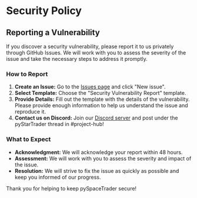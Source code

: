 # Security Policy


## Reporting a Vulnerability

If you discover a security vulnerability, please report it to us privately through GitHub Issues. We will work with you to assess the severity of the issue and take the necessary steps to address it promptly.

### How to Report

1. **Create an Issue:** Go to the [Issues page](https://github.com/chatterchats/pySpaceTrader/issues) and click "New issue".
2. **Select Template:** Choose the "Security Vulnerability Report" template.
3. **Provide Details:** Fill out the template with the details of the vulnerability. Please provide enough information to help us understand the issue and reproduce it.
4. **Contact us on Discord:** Join our [Discord server](https://discord.gg/JDa79KXUw9) and post under the pyStarTrader thread in #project-hub!


### What to Expect

- **Acknowledgment:** We will acknowledge your report within 48 hours.
- **Assessment:** We will work with you to assess the severity and impact of the issue.
- **Resolution:** We will strive to fix the issue as quickly as possible and keep you informed of our progress.

Thank you for helping to keep pySpaceTrader secure!
